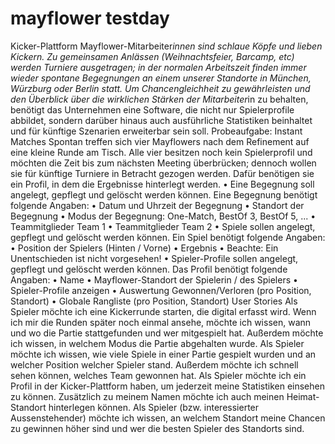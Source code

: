 # mayflower testday

Kicker-Plattform 
Mayflower-Mitarbeiter*innen sind schlaue Köpfe und lieben Kickern.
Zu gemeinsamen Anlässen (Weihnachtsfeier, Barcamp, etc) werden Turniere 
ausgetragen; in der normalen Arbeitszeit finden immer wieder spontane Begegnungen an 
einem unserer Standorte in München, Würzburg oder Berlin statt.
Um Chancengleichheit zu gewährleisten und den Überblick über die wirklichen Stärken 
der Mitarbeiter*in zu behalten, benötigt das Unternehmen eine Software, die nicht nur 
Spielerprofile abbildet, sondern darüber hinaus auch ausführliche Statistiken beinhaltet 
und für künftige Szenarien erweiterbar sein soll. 
Probeaufgabe: Instant Matches 
Spontan treffen sich vier Mayflowers nach dem Refinement auf eine kleine Runde am 
Tisch. 
Alle vier besitzen noch kein Spielerprofil und möchten die Zeit bis zum nächsten Meeting 
überbrücken; dennoch wollen sie für künftige Turniere in Betracht gezogen werden.
Dafür benötigen sie ein Profil, in dem die Ergebnisse hinterlegt werden. 
• Eine Begegnung soll angelegt, gepflegt und gelöscht werden können. Eine 
Begegnung benötigt folgende Angaben: 
• Datum und Uhrzeit der Begegnung 
• Standort der Begegnung 
• Modus der Begegnung: One-Match, BestOf 3, BestOf 5, ... 
• Teammitglieder Team 1 
• Teammitglieder Team 2 
• Spiele sollen angelegt, gepflegt und gelöscht werden können. Ein Spiel benötigt 
folgende Angaben: 
• Position der Spielers (Hinten / Vorne) 
• Ergebnis
• Beachte: Ein Unentschieden ist nicht vorgesehen! 
• Spieler-Profile sollen angelegt, gepflegt und gelöscht werden können. Das Profil 
benötigt folgende Angaben: 
• Name 
• Mayflower-Standort der Spielerin / des Spielers 
• Spieler-Profile anzeigen 
• Auswertung Gewonnen/Verloren (pro Position, Standort) 
• Globale Rangliste (pro Position, Standort) 
User Stories 
Als Spieler möchte ich eine Kickerrunde starten, die digital erfasst wird. Wenn ich mir die 
Runden später noch einmal ansehe, möchte ich wissen, wann und wo die Partie 
stattgefunden und wer mitgespielt hat. Außerdem möchte ich wissen, in welchem Modus 
die Partie abgehalten wurde. 
Als Spieler möchte ich wissen, wie viele Spiele in einer Partie gespielt wurden und an 
welcher Position welcher Spieler stand. Außerdem möchte ich schnell sehen können, 
welches Team gewonnen hat. 
Als Spieler möchte ich ein Profil in der Kicker-Plattform haben, um jederzeit meine 
Statistiken einsehen zu können. Zusätzlich zu meinem Namen möchte ich auch meinen 
Heimat-Standort hinterlegen können. 
Als Spieler (bzw. interessierter Aussenstehender) möchte ich wissen, an welchem 
Standort meine Chancen zu gewinnen höher sind und wer die besten Spieler des 
Standorts sind. 